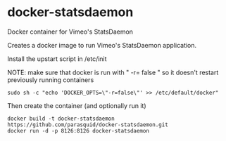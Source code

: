 docker-statsdaemon
==================

Docker container for Vimeo's StatsDaemon

Creates a docker image to run Vimeo's StatsDaemon application.


Install the upstart script in /etc/init

NOTE: make sure that docker is run with " -r= false " so it doesn't restart previously running containers

    sudo sh -c "echo 'DOCKER_OPTS=\"-r=false\"' >> /etc/default/docker"

Then create the container (and optionally run it)

    docker build -t docker-statsdaemon https://github.com/parasquid/docker-statsdaemon.git
    docker run -d -p 8126:8126 docker-statsdaemon

